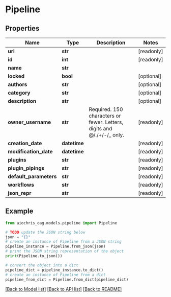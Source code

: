 # Pipeline


## Properties

Name | Type | Description | Notes
------------ | ------------- | ------------- | -------------
**url** | **str** |  | [readonly] 
**id** | **int** |  | [readonly] 
**name** | **str** |  | 
**locked** | **bool** |  | [optional] 
**authors** | **str** |  | [optional] 
**category** | **str** |  | [optional] 
**description** | **str** |  | [optional] 
**owner_username** | **str** | Required. 150 characters or fewer. Letters, digits and @/./+/-/_ only. | [readonly] 
**creation_date** | **datetime** |  | [readonly] 
**modification_date** | **datetime** |  | [readonly] 
**plugins** | **str** |  | [readonly] 
**plugin_pipings** | **str** |  | [readonly] 
**default_parameters** | **str** |  | [readonly] 
**workflows** | **str** |  | [readonly] 
**json_repr** | **str** |  | [readonly] 

## Example

```python
from aiochris_oag.models.pipeline import Pipeline

# TODO update the JSON string below
json = "{}"
# create an instance of Pipeline from a JSON string
pipeline_instance = Pipeline.from_json(json)
# print the JSON string representation of the object
print(Pipeline.to_json())

# convert the object into a dict
pipeline_dict = pipeline_instance.to_dict()
# create an instance of Pipeline from a dict
pipeline_from_dict = Pipeline.from_dict(pipeline_dict)
```
[[Back to Model list]](../README.md#documentation-for-models) [[Back to API list]](../README.md#documentation-for-api-endpoints) [[Back to README]](../README.md)


